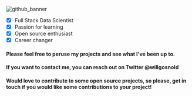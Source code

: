![github_banner](https://user-images.githubusercontent.com/90176365/213819647-da4cb7b9-f2ee-4997-bba8-73177667d0e9.jpeg)

- [x] Full Stack Data Scientist
- [x] Passion for learning
- [x] Open source enthusiast
- [x] Career changer

#### Please feel free to peruse my projects and see what I've been up to.

#### If you want to contact me, you can reach out on Twitter @willgosnold

#### Would love to contribute to some open source projects, so please, get in touch if you would like some contributions to your project!

<!---
willgosnold/willgosnold is a ✨ special ✨ repository because its `README.md` (this file) appears on your GitHub profile.
You can click the Preview link to take a look at your changes.
--->

